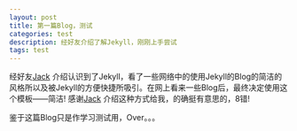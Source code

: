 ```yaml
---
layout: post
title: 第一篇Blog，测试
categories: test
description: 经好友介绍了解Jekyll，刚刚上手尝试
tags: test
---
```

经好友[Jack](https://github.com/xuejiancun) 介绍认识到了Jekyll，看了一些网络中的使用Jekyll的Blog的简洁的风格所以及被Jekyll的方便快捷所吸引。在网上看来一些Blog后，最终决定使用这个模板——简洁! 感谢[Jack](https://github.com/xuejiancun) 介绍这种方式给我，的确挺有意思的，8错!

鉴于这篇Blog只是作学习测试用，Over。。。